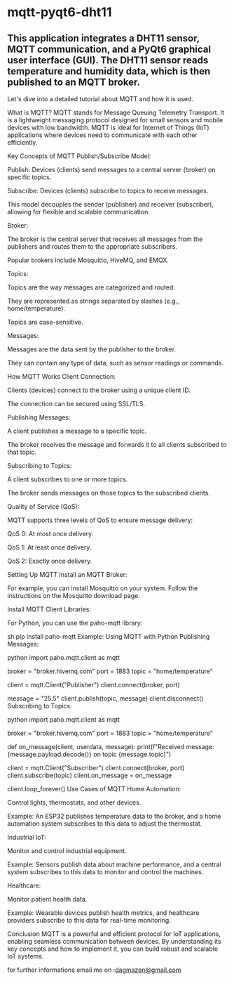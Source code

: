 # mqtt-pyqt6-dht11
This application integrates a DHT11 sensor, MQTT communication, and a PyQt6 graphical user interface (GUI). The DHT11 sensor reads temperature and humidity data, which is then published to an MQTT broker.
---------------------------------------------------------------------------------------------------------------------------------------------------------------------------

Let's dive into a detailed tutorial about MQTT and how it is used.

What is MQTT?
MQTT stands for Message Queuing Telemetry Transport. It is a lightweight messaging protocol designed for small sensors and mobile devices with low bandwidth. MQTT is ideal for Internet of Things (IoT) applications where devices need to communicate with each other efficiently.

Key Concepts of MQTT
Publish/Subscribe Model:

Publish: Devices (clients) send messages to a central server (broker) on specific topics.

Subscribe: Devices (clients) subscribe to topics to receive messages.

This model decouples the sender (publisher) and receiver (subscriber), allowing for flexible and scalable communication.

Broker:

The broker is the central server that receives all messages from the publishers and routes them to the appropriate subscribers.

Popular brokers include Mosquitto, HiveMQ, and EMQX.

Topics:

Topics are the way messages are categorized and routed.

They are represented as strings separated by slashes (e.g., home/temperature).

Topics are case-sensitive.

Messages:

Messages are the data sent by the publisher to the broker.

They can contain any type of data, such as sensor readings or commands.

How MQTT Works
Client Connection:

Clients (devices) connect to the broker using a unique client ID.

The connection can be secured using SSL/TLS.

Publishing Messages:

A client publishes a message to a specific topic.

The broker receives the message and forwards it to all clients subscribed to that topic.

Subscribing to Topics:

A client subscribes to one or more topics.

The broker sends messages on those topics to the subscribed clients.

Quality of Service (QoS):

MQTT supports three levels of QoS to ensure message delivery:

QoS 0: At most once delivery.

QoS 1: At least once delivery.

QoS 2: Exactly once delivery.

Setting Up MQTT
Install an MQTT Broker:

For example, you can install Mosquitto on your system. Follow the instructions on the Mosquitto download page.

Install MQTT Client Libraries:

For Python, you can use the paho-mqtt library:

sh
pip install paho-mqtt
Example: Using MQTT with Python
Publishing Messages:

python
import paho.mqtt.client as mqtt

broker = "broker.hivemq.com"
port = 1883
topic = "home/temperature"

client = mqtt.Client("Publisher")
client.connect(broker, port)

message = "25.5"
client.publish(topic, message)
client.disconnect()
Subscribing to Topics:

python
import paho.mqtt.client as mqtt

broker = "broker.hivemq.com"
port = 1883
topic = "home/temperature"

def on_message(client, userdata, message):
    print(f"Received message: {message.payload.decode()} on topic {message.topic}")

client = mqtt.Client("Subscriber")
client.connect(broker, port)
client.subscribe(topic)
client.on_message = on_message

client.loop_forever()
Use Cases of MQTT
Home Automation:

Control lights, thermostats, and other devices.

Example: An ESP32 publishes temperature data to the broker, and a home automation system subscribes to this data to adjust the thermostat.

Industrial IoT:

Monitor and control industrial equipment.

Example: Sensors publish data about machine performance, and a central system subscribes to this data to monitor and control the machines.

Healthcare:

Monitor patient health data.

Example: Wearable devices publish health metrics, and healthcare providers subscribe to this data for real-time monitoring.

Conclusion
MQTT is a powerful and efficient protocol for IoT applications, enabling seamless communication between devices. By understanding its key concepts and how to implement it, you can build robust and scalable IoT systems.

for further informations email me on :dagmazen@gmail.com
